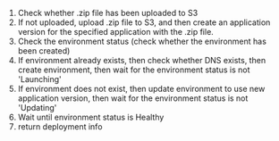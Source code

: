 1. Check whether .zip file has been uploaded to S3
2. If not uploaded, upload .zip file to S3, and then create an application version for the specified application with the .zip file.
3. Check the environment status (check whether the environment has been created)
4. If environment already exists, then check whether DNS exists, then create environment, then wait for the environment status is not 'Launching'
5. If environment does not exist, then update environment to use new application version, then wait for the environment status is not 'Updating'
6. Wait until environment status is Healthy
7. return deployment info